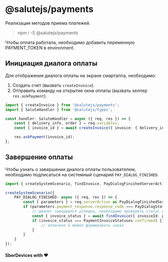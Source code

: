# @salutejs/payments

Реализация методов приема платежей.

> npm i -S @salutejs/payments

Чтобы оплата работала, необходимо добавить переменную PAYMENT_TOKEN в environment.

## Инициация диалога оплаты

Для отображения диалога оплаты на экране смартаппа, необходимо:
1. Создать счет (вызвать `createInvoice`).
2. Отправить команду на открытие окна оплаты (вызвать хелпер `res.askPayment`).

```ts
import { createInvoice } from '@salutejs/payments';
import { SaluteHandler } from '@salutejs/types';

const handler: SaluteHandler = async ({ req, res }) => {
    const { delivery_info, order } = req.variables;
    const { invoice_id } = await createInvoice({ invoice: { delivery_info, order } });

    res.askPayment(invoice_id);
};
```

## Завершение оплаты

Чтобы узнать о завершении диалога оплаты пользователем,
необходимо подписаться на системный сценарий `PAY_DIALOG_FINISHED`.

```ts
import { createSystemScenario, findInvoice, PayDialogFinishedServerAction, PayDialogStatuses, PaymentInvoiceStatuses } from '@salutejs/scenario';

createSystemScenario({
    PAY_DIALOG_FINISHED: async ({ req, res }) => {
        const { parameters } = req.serverAction as PayDialogFinishedServerAction;
        if (parameters.payment_response.response_code === PayDialogStatuses.success) {
            // диалог завершился успешно, необходимо проверить статус платежа
            const { invoice_status } = await findInvoice({ invoiceId: parameters.payment_response.invoice_id });
            if (invoice_status === PaymentInvoiceStatuses.confirmed) {
                // оплачено и можно формировать заказ
            }
        }
    }
});
```

#### SberDevices with :heart:
